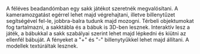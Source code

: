 A féléves beadandómban egy sakk játékot szeretnék megvalósítani. A kameramozgatást egérrel lehet majd végrehajtani, illetve billenytűzet segítségével fel-le, jobbra-balra tudunk majd mozogni. Térbeli objektumokat fog tartalmazni, a sakktábla és a bábuk is 3D-ben lesznek. Interaktív lesz a játék, a bábukkal a sakk szabályai szerint lehet majd lépkedni és kiütni az ellenfél bábuját. A fényeket a "+" és "-" billenytyűkkel lehet majd állítani. A modellek textúráltak lesznek.
